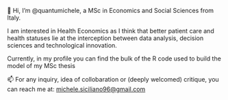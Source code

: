 👋 Hi, I’m @quantumichele, a MSc in Economics and Social Sciences from Italy.

I am interested in Health Economics as I think that better patient care and health statuses lie at the interception between data analysis, decision sciences and technological innovation. 

Currently, in my profile you can find the bulk of the R code used to build the model of my MSc thesis



 📫 For any inquiry, idea of collobaration or (deeply welcomed) critique, you can reach me at: michele.siciliano96@gmail.com

<!---
quantumichele/quantumichele is a ✨ special ✨ repository because its `README.md` (this file) appears on your GitHub profile.
You can click the Preview link to take a look at your changes.
--->
